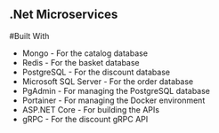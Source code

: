 ## .Net Microservices

#Built With

- Mongo - For the catalog database
- Redis - For the basket database
- PostgreSQL - For the discount database
- Microsoft SQL Server - For the order database
- PgAdmin - For managing the PostgreSQL database
- Portainer - For managing the Docker environment
- ASP.NET Core - For building the APIs
- gRPC - For the discount gRPC API
